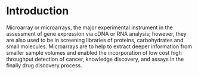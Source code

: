 # Introduction
Microarray or microarrays, the major experimental instrument in the assessment of gene expression via cDNA or RNA analysis; however, they are also used to be in screening libraries of proteins, carbohydrates and small molecules.
Microarrays are to help to extract deeper information from smaller sample volumes and enabled the incorporation of low cost high throughput detection of cancer, knowledge discovery, and assays in the finally drug discovery process.
